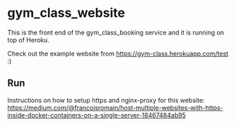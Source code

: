 # gym_class_website

This is the front end of the gym_class_booking service and it is running on top of Heroku.

Check out the example website from https://gym-class.herokuapp.com/test
:)

## Run
Instructions on how to setup https and nginx-proxy for this website:
https://medium.com/@francoisromain/host-multiple-websites-with-https-inside-docker-containers-on-a-single-server-18467484ab95